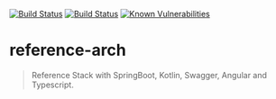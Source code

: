 [![Build Status](https://travis-ci.org/holisticon/reference-arch.svg?branch=master)](https://travis-ci.org/holisticon/reference-arch)
 [![Build Status](https://jenkins.holisticon.de/buildStatus/icon?job=Public/reference-arch/master)](https://jenkins.holisticon.de/blue/organizations/jenkins/Public%2Freference-arch/activity)
 [![Known Vulnerabilities](https://snyk.io/test/github/holisticon/reference-arch/badge.svg?targetFile=pom.xml)](https://snyk.io/test/github/holisticon/reference-arch?targetFile=pom.xml)

# reference-arch

> Reference Stack with SpringBoot, Kotlin, Swagger, Angular and Typescript.
